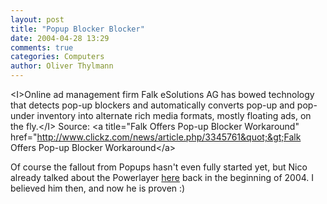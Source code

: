 ```yaml
---
layout: post
title: "Popup Blocker Blocker"
date: 2004-04-28 13:29
comments: true
categories: Computers
author: Oliver Thylmann
---
```



&lt;I&gt;Online ad management firm Falk eSolutions AG has bowed technology that detects pop-up blockers and automatically converts pop-up and pop-under inventory into alternate rich media formats, mostly floating ads, on the fly.&lt;/I&gt; Source: &lt;a title=&quot;Falk Offers Pop-up Blocker Workaround&quot; href=&quot;http://www.clickz.com/news/article.php/3345761&quot;&gt;Falk Offers Pop-up Blocker Workaround&lt;/a&gt;

Of course the fallout from Popups hasn't even fully started yet, but Nico already talked about the Powerlayer [here](http://owt.typepad.com/blog/2004/01/popups_are_dead.html) back in the beginning of 2004. I believed him then, and now he is proven :)


